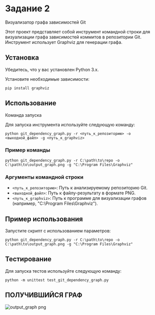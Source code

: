 # Задание 2

Визуализатор графа зависимостей Git

Этот проект представляет собой инструмент командной строки для визуализации графа зависимостей коммитов в репозитории Git. Инструмент использует Graphviz для генерации графа.

## Установка

Убедитесь, что у вас установлен Python 3.x.

Установите необходимые зависимости:
```
pip install graphviz
```

## Использование

Команда запуска

Для запуска инструмента используйте следующую команду:
```
python git_dependency_graph.py -r <путь_к_репозиторию> -o <выходной_файл> -g <путь_к_graphviz>
```

### Пример команды
```
python git_dependency_graph.py -r C:\path\to\repo -o C:\path\to\output_graph.png -g "C:\Program Files\Graphviz"
```

### Аргументы командной строки

- `<путь_к_репозиторию>`: Путь к анализируемому репозиторию Git.
- `<выходной_файл>`: Путь к файлу-результату в формате PNG.
- `<путь_к_graphviz>`: Путь к программе для визуализации графов (например, "C:\Program Files\Graphviz").

## Пример использования

Запустите скрипт с использованием параметров:
```
python git_dependency_graph.py -r C:\path\to\repo -o C:\path\to\output_graph.png -g "C:\Program Files\Graphviz"
```

## Тестирование

Для запуска тестов используйте следующую команду:
```
python -m unittest test_git_dependency_graph.py
```

## ПОЛУЧИВШИЙСЯ ГРАФ
![output_graph png](https://github.com/user-attachments/assets/c8dd7543-9666-45f6-a942-2fd33bfe10e4)
